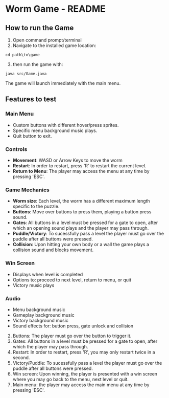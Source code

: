 # Worm Game - README

## How to run the Game

1. Open command prompt/terminal
2. Navigate to the installed game location:
```
cd path\to\game
```
3. then run the game with:
```
java src/Game.java
```

The game will launch immediately with the main menu.

## Features to test

### Main Menu
- Custom buttons with different hover/press sprites.
- Specific menu background music plays.
- Quit button to exit.

###  Controls
- **Movement**: WASD or Arrow Keys to move the worm
- **Restart**: In order to restart, press 'R' to restart the current level.
- **Return to Menu**: The player may access the menu at any time by pressing 'ESC'.


### Game Mechanics
- **Worm size**: Each level, the worm has a different maximum length specific to the puzzle.
- **Buttons**: Move over buttons to press them, playing a button press sound.
- **Gates**: All buttons in a level must be pressed for a gate to open, after which an opening sound plays and the player may pass through.
- **Puddle/Victory**: To sucessfully pass a level the player must go over the puddle after all buttons were pressed.
- **Collision**: Upon hitting your own body or a wall the game plays a collision sound and blocks movement.

### Win Screen
- Displays when level is completed
- Options to: proceed to next level, return to menu, or quit
- Victory music plays

### Audio
- Menu background music
- Gameplay background music
- Victory background music
- Sound effects for: button press, gate unlock and collision


2. Buttons: The player must go over the button to trigger it.
3. Gates: All buttons in a level must be pressed for a gate to open, after which the player may pass through.
4. Restart: In order to restart, press 'R', you may only restart twice in a second.
5. Victory/Puddle: To sucessfully pass a level the player must go over the puddle after all buttons were pressed.
6. Win screen: Upon winning, the player is presented with a win screen where you may go back to the menu, next level or quit.
7. Main menu: the player may access the main menu at any time by pressing 'ESC'.